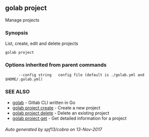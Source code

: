 ## golab project

Manage projects

### Synopsis


List, create, edit and delete projects

```
golab project
```

### Options inherited from parent commands

```
      --config string   config file (default is ./golab.yml and $HOME/.golab.yml)
```

### SEE ALSO
* [golab](golab.md)	 - Gitlab CLI written in Go
* [golab project create](golab_project_create.md)	 - Create a new project
* [golab project delete](golab_project_delete.md)	 - Delete an existing project
* [golab project get](golab_project_get.md)	 - Get detailed information for a project

###### Auto generated by spf13/cobra on 13-Nov-2017
